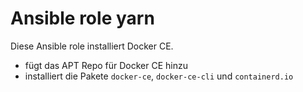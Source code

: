 # Ansible role yarn

Diese Ansible role installiert Docker CE.

- fügt das APT Repo für Docker CE hinzu
- installiert die Pakete `docker-ce`, `docker-ce-cli` und `containerd.io`
